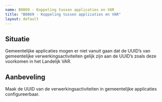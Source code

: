 ```yaml
---
name: B0869 - Koppeling tussen applicaties en VAR
title: "B0869 - Koppeling tussen applicaties en VAR"
layout: default
---
```


## Situatie
Gemeentelijke applicaties mogen er niet vanuit gaan dat de UUID’s van gemeentelijke verwerkingsactiviteiten gelijk zijn aan de UUID’s zoals deze voorkomen in het Landelijk VAR.

## Aanbeveling
Maak de UUID van de verwerkingsactiviteiten in gemeentelijke applicaties configureerbaar.
